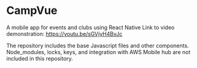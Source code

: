 # CampVue
A mobile app for events and clubs using React Native
Link to video demonstration: https://youtu.be/sGVjyH4BvJc


The repository includes the base Javascript files and other components. Node_modules, locks, keys, and integration with AWS Mobile hub are not included in this repository.
